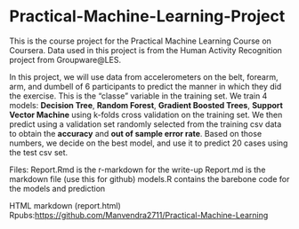 # Practical-Machine-Learning-Project

This is the course project for the Practical Machine Learning Course on Coursera. Data used in this project is from the Human Activity Recognition project from Groupware@LES. 

In this project, we will use data from accelerometers on the belt, forearm, arm, and dumbell of 6 participants to predict the manner in which they did the exercise. This is the “classe” variable in the training set. We train 4 models: **Decision Tree**, **Random Forest**, **Gradient Boosted Trees**, **Support Vector Machine** using k-folds cross validation on the training set. We then predict using a validation set randomly selected from the training csv data to obtain the **accuracy** and **out of sample error rate**. Based on those numbers, we decide on the best model, and use it to predict 20 cases using the test csv set.

Files:
Report.Rmd is the r-markdown for the write-up
Report.md is the markdown file (use this for github)
models.R contains the barebone code for the models and prediction

HTML markdown (report.html)
Rpubs:https://github.com/Manvendra2711/Practical-Machine-Learning
